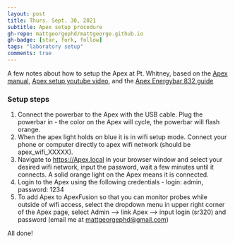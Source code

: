 ```yaml
---
layout: post
title: Thurs. Sept. 30, 2021
subtitle: Apex setup procedure
gh-repo: mattgeorgephd/mattgeorge.github.io
gh-badge: [star, fork, follow]
tags: "laboratory setup"
comments: true
---
```


A few notes about how to setup the Apex at Pt. Whitney, based on the [Apex manual](https://www.neptunesystems.com/getstarted/apexng/), [Apex setup youtube video](https://www.youtube.com/watch?v=zJrIb41ZFIU), and the [Apex Energybar 832 guide](https://www.neptunesystems.com/downloads/docs/EB832_Guide.pdf)

### Setup steps
1. Connect the powerbar to the Apex with the USB cable. Plug the powerbar in - the color on the Apex will cycle, the powerbar will flash orange.
2. When the apex light holds on blue it is in wifi setup mode. Connect your phone or computer directly to apex wifi network (should be apex_wifi_XXXXX).
3. Navigate to https://Apex.local in your browser window and select your desired wifi network, input the password, wait a few minutes until it connects. A solid orange light on the Apex means it is connected.
4. Login to the Apex using the following credentials - login: admin, password: 1234
5. To add Apex to ApexFusion so that you can monitor probes while outside of wifi access, select the dropdown menu in upper right corner of the Apex page, select Admin --> link Apex --> input login (sr320) and password (email me at mattgeorgephd@gmail.com)

All done!

